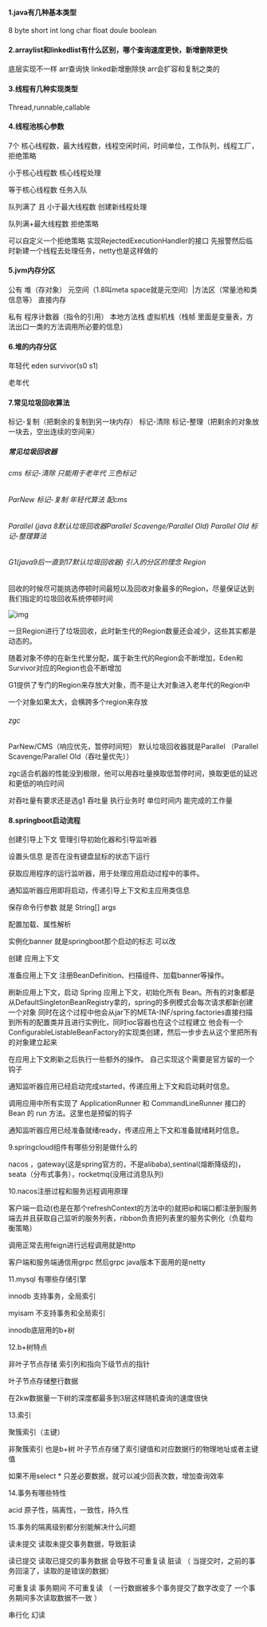#### 1.java有几种基本类型

8 byte short int long char float doule boolean

#### 2.arraylist和linkedlist有什么区别，哪个查询速度更快，新增删除更快

底层实现不一样   arr查询快  linked新增删除快    arr会扩容和复制之类的

#### 3.线程有几种实现类型

Thread,runnable,callable

#### 4.线程池核心参数

7个 核心线程数，最大线程数，线程空闲时间，时间单位，工作队列，线程工厂，拒绝策略

小于核心线程数   核心线程处理

等于核心线程数   任务入队

队列满了   且  小于最大线程数    创建新线程处理

队列满+最大线程数   拒绝策略

可以自定义一个拒绝策略  实现RejectedExecutionHandler的接口   先报警然后临时新建一个线程去处理任务，netty也是这样做的

#### 5.jvm内存分区

公有    堆（存对象）   元空间（1.8叫meta space就是元空间）|方法区（常量池和类信息等）   直接内存

私有    程序计数器（指令的引用）    本地方法栈   虚拟机栈（栈帧  里面是变量表，方法出口一类的方法调用所必要的信息）

#### 6.堆的内存分区

年轻代  eden   survivor(s0 s1)

老年代  

#### 7.常见垃圾回收算法

标记-复制（把剩余的复制到另一块内存）   标记-清除   标记-整理（把剩余的对象放一块去，空出连续的空间来）

##### 常见垃圾回收器

###### cms  标记-清除  只能用于老年代   三色标记 

###### ParNew   标记-复制   年轻代算法   配cms

###### Parallel (java 8默认垃圾回收器Parallel Scavenge/Parallel Old)   Parallel Old  标记-整理算法

###### G1(java9后一直到17默认垃圾回收器)     引入的分区的理念   Region  

回收的时候尽可能挑选停顿时间最短以及回收对象最多的Region，尽量保证达到我们指定的垃圾回收系统停顿时间

![img](E:\workspace\Markdown-Resume\复习\总结\G1内存示意图.webp)

一旦Region进行了垃圾回收，此时新生代的Region数量还会减少，这些其实都是动态的。

随着对象不停的在新生代里分配，属于新生代的Region会不断增加，Eden和Survivor对应的Region也会不断增加

G1提供了专门的Region来存放大对象，而不是让大对象进入老年代的Region中

一个对象如果太大，会横跨多个region来存放

###### zgc

ParNew/CMS（响应优先，暂停时间短）    默认垃圾回收器就是Parallel （Parallel Scavenge/Parallel Old（吞吐量优先））

zgc适合机器的性能没到极限，他可以用吞吐量换取低暂停时间，换取更低的延迟和更低的响应时间

对吞吐量有要求还是选g1   吞吐量  执行业务时 单位时间内 能完成的工作量

#### 8.springboot启动流程

创建引导上下文  管理引导初始化器和引导监听器

设置头信息   是否在没有键盘鼠标的状态下运行

获取应用程序的运行监听器，用于处理应用启动过程中的事件。

通知监听器应用即将启动，传递引导上下文和主应用类信息

保存命令行参数   就是   String[] args

配置加载、属性解析     

实例化banner   就是springboot那个启动的标志   可以改

创建  应用上下文

准备应用上下文    注册BeanDefinition、扫描组件、加载banner等操作。

刷新应用上下文，启动 Spring 应用上下文，初始化所有 Bean。所有的对象都是从DefaultSingletonBeanRegistry拿的，spring的多例模式会每次请求都新创建一个对象  同时在这个过程中他会从jar下的META-INF/spring.factories直接扫描到所有的配置类并且进行实例化，同时ioc容器也在这个过程建立  他会有一个ConfigurableListableBeanFactory的实现类创建，然后一步步去从这个里把所有的对象建立起来

在应用上下文刷新之后执行一些额外的操作。  自己实现这个需要是官方留的一个钩子

通知监听器应用已经启动完成started，传递应用上下文和启动耗时信息。

调用应用中所有实现了 ApplicationRunner 和 CommandLineRunner 接口的 Bean 的 run 方法。这里也是预留的钩子

通知监听器应用已经准备就绪ready，传递应用上下文和准备就绪耗时信息。

9.springcloud组件有哪些分别是做什么的

nacos ，gateway(这是spring官方的，不是alibaba),sentinal(熔断降级的)，seata（分布式事务），rocketmq(没用过消息队列)

10.nacos注册过程和服务远程调用原理

客户端一启动(也是在那个refreshContext的方法中的)就把ip和端口都注册到服务端去并且获取自己监听的服务列表，ribbon负责把列表里的服务实例化（负载均衡策略）

调用正常去用feign进行远程调用就是http

客户端和服务端通信用grpc  然后grpc java版本下面用的是netty

11.mysql  有哪些存储引擎

innodb   支持事务，全局索引

myisam   不支持事务和全局索引

innodb底层用的b+树

12.b+树特点

非叶子节点存储  索引列和指向下级节点的指针

叶子节点存储整行数据

在2kw数据量一下树的深度都最多到3层这样随机查询的速度很快

13.索引   

聚簇索引（主键）

非聚簇索引  也是b+树   叶子节点存储了索引键值和对应数据行的物理地址或者主键值

如果不用select *  只差必要数据，就可以减少回表次数，增加查询效率

14.事务有哪些特性

acid   原子性，隔离性，一致性，持久性

15.事务的隔离级别都分别能解决什么问题

读未提交    读取未提交事务数据，导致脏读             

读已提交    读取已提交的事务数据   会导致不可重复读                脏读 （ 当提交时，之前的事务回滚了，读取的是错误的数据）    

可重复读      事务期间             不可重复读 （ 一行数据被多个事务提交了数字改变了  一个事务期间多次读取数据不一致  ）

串行化                     幻读                    